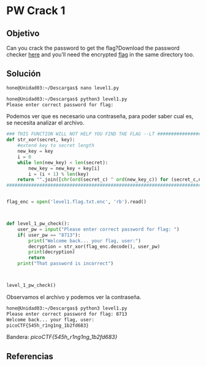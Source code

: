 # PW Crack 1
## Objetivo
Can you crack the password to get the flag?Download the password checker [here](https://artifacts.picoctf.net/c/53/level1.py) and you'll need the encrypted [flag](https://artifacts.picoctf.net/c/53/level1.flag.txt.enc) in the same directory too.

## Solución 
```bash
hone@Unidad03:~/Descargas$ nano level1.py
```

```bash
hone@Unidad03:~/Descargas$ python3 level1.py 
Please enter correct password for flag: 
```
Podemos ver que es necesario una contraseña, para poder saber cual es, se necesita  analizar el archivo.

```python
### THIS FUNCTION WILL NOT HELP YOU FIND THE FLAG --LT ########################
def str_xor(secret, key):
    #extend key to secret length
    new_key = key
    i = 0
    while len(new_key) < len(secret):
        new_key = new_key + key[i]
        i = (i + 1) % len(key)        
    return "".join([chr(ord(secret_c) ^ ord(new_key_c)) for (secret_c,new_key_c) in zip(secret,new_key)])
###############################################################################


flag_enc = open('level1.flag.txt.enc', 'rb').read()



def level_1_pw_check():
    user_pw = input("Please enter correct password for flag: ")
    if( user_pw == "8713"):
        print("Welcome back... your flag, user:")
        decryption = str_xor(flag_enc.decode(), user_pw)
        print(decryption)
        return
    print("That password is incorrect")



level_1_pw_check()
```
Observamos el archivo y podemos ver la contraseña.

```bash
hone@Unidad03:~/Descargas$ python3 level1.py 
Please enter correct password for flag: 8713             
Welcome back... your flag, user:
picoCTF{545h_r1ng1ng_1b2fd683}
```

Bandera: *picoCTF{545h_r1ng1ng_1b2fd683}*
## Referencias